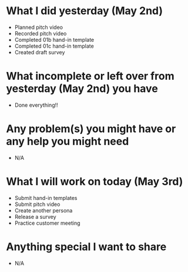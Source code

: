 # What I did yesterday (May 2nd)

-   Planned pitch video
-   Recorded pitch video
-   Completed 01b hand-in template
-   Completed 01c hand-in template
-   Created draft survey

# What incomplete or left over from yesterday (May 2nd) you have

-   Done everything!!

# Any problem(s) you might have or any help you might need

-   N/A

# What I will work on today (May 3rd)

-   Submit hand-in templates
-   Submit pitch video
-   Create another persona
-   Release a survey
-   Practice customer meeting

# Anything special I want to share

-   N/A
